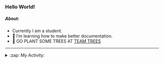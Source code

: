 ### Hello World!

##### About:
- Currently I am a student.
- 🌱 I’m learning how to make better documentation.
- 🌱 GO PLANT SOME TREES AT [TEAM TREES](https://teamtrees.org/)

---
<details>
  <summary>:zap: My Activity:</summary>
  
<!--START_SECTION:waka-->
![Code Time](http://img.shields.io/badge/Code%20Time-1%2C243%20hrs%2016%20mins-blue)

**I'm a Night 🦉** 

```text
🌞 Morning                2054 commits        ███░░░░░░░░░░░░░░░░░░░░░░   10.28 % 
🌆 Daytime                6712 commits        ████████░░░░░░░░░░░░░░░░░   33.61 % 
🌃 Evening                5758 commits        ███████░░░░░░░░░░░░░░░░░░   28.83 % 
🌙 Night                  5449 commits        ███████░░░░░░░░░░░░░░░░░░   27.28 % 
```
📅 **I'm Most Productive on Wednesday** 

```text
Monday                   2755 commits        ███░░░░░░░░░░░░░░░░░░░░░░   13.79 % 
Tuesday                  2744 commits        ███░░░░░░░░░░░░░░░░░░░░░░   13.74 % 
Wednesday                4721 commits        ██████░░░░░░░░░░░░░░░░░░░   23.64 % 
Thursday                 2646 commits        ███░░░░░░░░░░░░░░░░░░░░░░   13.25 % 
Friday                   2121 commits        ███░░░░░░░░░░░░░░░░░░░░░░   10.62 % 
Saturday                 1707 commits        ██░░░░░░░░░░░░░░░░░░░░░░░   08.55 % 
Sunday                   3279 commits        ████░░░░░░░░░░░░░░░░░░░░░   16.42 % 
```


📊 **This Week I Spent My Time On** 

```text
🔥 Editors: 
Android Studio           4 hrs 27 mins       █████████████░░░░░░░░░░░░   52.28 % 
VS Code                  2 hrs 4 mins        ██████░░░░░░░░░░░░░░░░░░░   24.36 % 
IntelliJ                 1 hr 59 mins        ██████░░░░░░░░░░░░░░░░░░░   23.37 % 

🐱‍💻 Projects: 
java-springboot-projects 1 hr 59 mins        ██████░░░░░░░░░░░░░░░░░░░   23.37 % 
swag-store               1 hr 43 mins        █████░░░░░░░░░░░░░░░░░░░░   20.29 % 
github-readme-youtube-car1 hr 27 mins        ████░░░░░░░░░░░░░░░░░░░░░   17.18 % 
CSE224-Fundamentals-of-An1 hr 4 mins         ███░░░░░░░░░░░░░░░░░░░░░░   12.70 % 
test                     49 mins             ██░░░░░░░░░░░░░░░░░░░░░░░   09.74 % 
```


 Last Updated on 23/10/2023 20:11:33 UTC
<!--END_SECTION:waka-->
</details>
